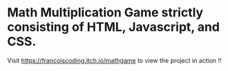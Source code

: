 # Math Multiplication Game strictly consisting of HTML, Javascript, and CSS.
Visit https://francoiscoding.itch.io/mathgame to view the project in action !!
